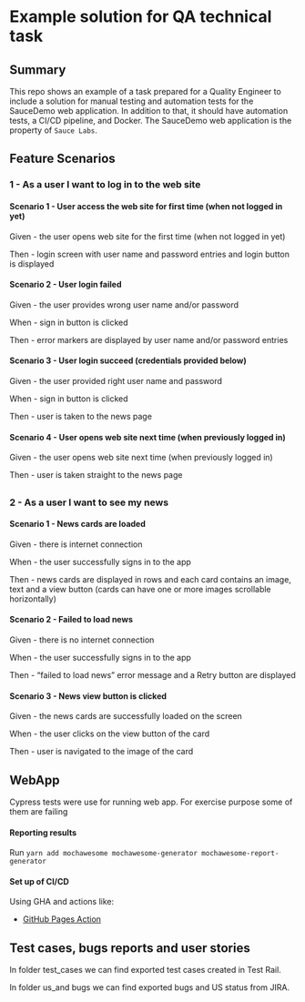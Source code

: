 # Example solution for QA technical task

## Summary

This repo shows an example of a task prepared for a Quality Engineer to include a solution for manual testing and automation tests for the SauceDemo web application.
In addition to that, it should have automation tests, a CI/CD pipeline, and Docker. The SauceDemo web application is the property of `Sauce Labs`.

## Feature Scenarios

### 1 - As a user I want to log in to the web site

#### Scenario 1 - User access the web site for first time (when not logged in yet)

Given - the user opens web site for the first time (when not logged in yet)

Then - login screen with user name and password entries and login button is displayed

#### Scenario 2 - User login failed

Given - the user provides wrong user name and/or password

When - sign in button is clicked

Then - error markers are displayed by user name and/or password entries

#### Scenario 3 - User login succeed (credentials provided below)

Given - the user provided right user name and password

When - sign in button is clicked

Then - user is taken to the news page

#### Scenario 4 - User opens web site next time (when previously logged in)

Given - the user opens web site next time (when previously logged in)

Then - user is taken straight to the news page

##

### 2 - As a user I want to see my news

#### Scenario 1 - News cards are loaded

Given - there is internet connection

When - the user successfully signs in to the app

Then - news cards are displayed in rows and each card contains an image, text and a view button (cards can have one or more images scrollable horizontally)

#### Scenario 2 - Failed to load news

Given - there is no internet connection

When - the user successfully signs in to the app

Then - “failed to load news” error message and a Retry button are displayed

#### Scenario 3 - News view button is clicked

Given - the news cards are successfully loaded on the screen

When - the user clicks on the view button of the card

Then - user is navigated to the image of the card

## WebApp

Cypress tests were use for running web app. For exercise purpose some of them are failing

#### Reporting results

Run `yarn add mochawesome mochawesome-generator mochawesome-report-generator`

#### Set up of CI/CD

Using GHA and actions like:

- [GitHub Pages Action](https://github.com/peaceiris/actions-gh-pages#%EF%B8%8F-deploy-to-subdirectory-destination_dir)

## Test cases, bugs reports and user stories

In folder test_cases we can find exported test cases created in Test Rail.

In folder us_and bugs we can find exported bugs and US status from JIRA.
